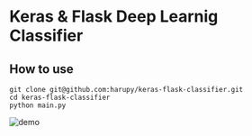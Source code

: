 # Keras & Flask Deep Learnig Classifier
## How to use
```
git clone git@github.com:harupy/keras-flask-classifier.git
cd keras-flask-classifier
python main.py
```
![demo](https://github.com/harupy/keras-flask-classifier/blob/master/demo.gif)
